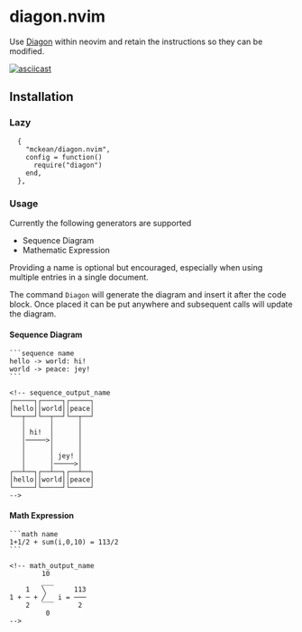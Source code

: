 # diagon.nvim

Use [Diagon](https://github.com/ArthurSonzogni/Diagon) within neovim 
and retain the instructions so they can be modified.

[![asciicast](https://asciinema.org/a/fU8ga9yFMXVSdECZf7zgO9m16.svg)](https://asciinema.org/a/fU8ga9yFMXVSdECZf7zgO9m16)

## Installation

### Lazy

```
  {
    "mckean/diagon.nvim",
    config = function()
      require("diagon")
    end,
  },
```

### Usage

Currently the following generators are supported

* Sequence Diagram
* Mathematic Expression

Providing a name is optional but encouraged, especially when 
using multiple entries in a single document.

The command `Diagon` will generate the diagram and insert it after the code block.
Once placed it can be put anywhere and subsequent calls will update the diagram.

#### Sequence Diagram
````
```sequence name
hello -> world: hi!
world -> peace: jey!
```
````
```
<!-- sequence_output_name
┌─────┐┌─────┐┌─────┐
│hello││world││peace│
└──┬──┘└──┬──┘└──┬──┘
   │      │      │   
   │ hi!  │      │   
   │─────>│      │   
   │      │      │   
   │      │ jey! │   
   │      │─────>│   
┌──┴──┐┌──┴──┐┌──┴──┐
│hello││world││peace│
└─────┘└─────┘└─────┘
-->
```

#### Math Expression

````
```math name
1+1/2 + sum(i,0,10) = 113/2
```
````
```
<!-- math_output_name
        10         
        ___        
    1   ╲       113
1 + ─ + ╱   i = ───
    2   ‾‾‾      2 
         0         
-->
```
